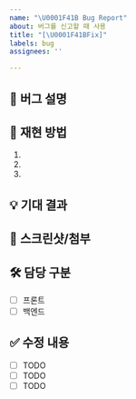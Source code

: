 ```yaml
---
name: "\U0001F41B Bug Report"
about: 버그를 신고할 때 사용
title: "[\U0001F41BFix]"
labels: bug
assignees: ''

---
```


## 📖 버그 설명
<!-- 어떤 문제인지 자세히 작성 -->

## 🔧 재현 방법
1. 
2. 
3. 

## 💡 기대 결과
<!-- 정상 동작 설명 -->

## 📸 스크린샷/첨부
<!-- 필요 시 이미지 첨부 -->

## 🛠 담당 구분
- [ ] 프론트
- [ ] 백엔드

## ✅ 수정 내용
- [ ] TODO
- [ ] TODO
- [ ] TODO
